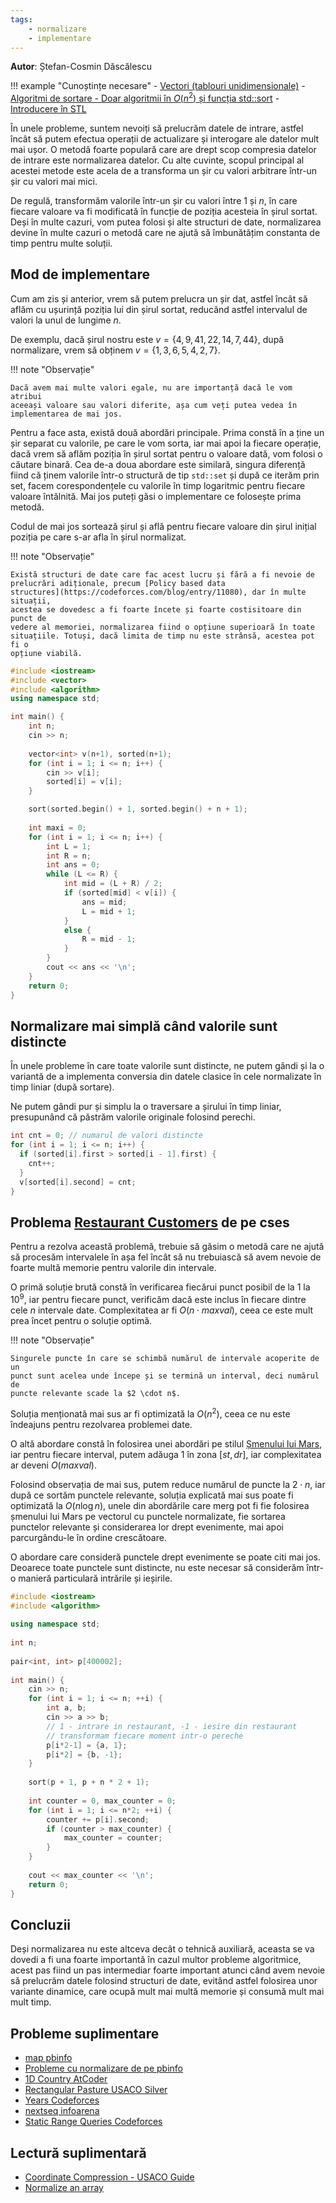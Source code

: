 ```yaml
---
tags:
    - normalizare
    - implementare
---
```


**Autor**: Ștefan-Cosmin Dăscălescu

!!! example "Cunoștințe necesare"
    - [Vectori (tablouri unidimensionale)](../cppintro/arrays.md)
    - [Algoritmi de sortare - Doar algoritmii în $O(n^2)$ și funcția std::sort](../usor/sorting.md)
    - [Introducere în STL](../cppintro/stl.md)

În unele probleme, suntem nevoiți să prelucrăm datele de intrare, astfel încât
să putem efectua operații de actualizare și interogare ale datelor mult mai
ușor. O metodă foarte populară care are drept scop compresia datelor de intrare
este normalizarea datelor. Cu alte cuvinte, scopul principal al acestei metode
este acela de a transforma un șir cu valori arbitrare într-un șir cu valori mai
mici.

De regulă, transformăm valorile într-un șir cu valori între 1 și $n$, în care
fiecare valoare va fi modificată în funcție de poziția acesteia în șirul sortat.
Deși în multe cazuri, vom putea folosi și alte structuri de date, normalizarea
devine în multe cazuri o metodă care ne ajută să îmbunătățim constanta de timp
pentru multe soluții.

## Mod de implementare

Cum am zis și anterior, vrem să putem prelucra un șir dat, astfel încât să aflăm
cu ușurință poziția lui din șirul sortat, reducând astfel intervalul de valori
la unul de lungime $n$.

De exemplu, dacă șirul nostru este $v = \{4, 9, 41, 22, 14, 7, 44 \}$, după
normalizare, vrem să obținem $v = \{1, 3, 6, 5, 4, 2, 7 \}$.

!!! note "Observație"

    Dacă avem mai multe valori egale, nu are importanță dacă le vom atribui
    aceeași valoare sau valori diferite, așa cum veți putea vedea în
    implementarea de mai jos.

Pentru a face asta, există două abordări principale. Prima constă în a ține un
șir separat cu valorile, pe care le vom sorta, iar mai apoi la fiecare operație,
dacă vrem să aflăm poziția în șirul sortat pentru o valoare dată, vom folosi o
căutare binară. Cea de-a doua abordare este similară, singura diferență fiind că
ținem valorile într-o structură de tip `std::set` și după ce iterăm prin set,
facem corespondențele cu valorile în timp logaritmic pentru fiecare valoare
întâlnită. Mai jos puteți găsi o implementare ce folosește prima metodă.

Codul de mai jos sortează șirul și află pentru fiecare valoare din șirul inițial
poziția pe care s-ar afla în șirul normalizat.

!!! note "Observație"

    Există structuri de date care fac acest lucru și fără a fi nevoie de
    prelucrări adiționale, precum [Policy based data
    structures](https://codeforces.com/blog/entry/11080), dar în multe situații,
    acestea se dovedesc a fi foarte încete și foarte costisitoare din punct de
    vedere al memoriei, normalizarea fiind o opțiune superioară în toate
    situațiile. Totuși, dacă limita de timp nu este strânsă, acestea pot fi o
    opțiune viabilă.

```cpp
#include <iostream>
#include <vector>
#include <algorithm>
using namespace std;

int main() {
    int n;
    cin >> n;
    
    vector<int> v(n+1), sorted(n+1);
    for (int i = 1; i <= n; i++) {
        cin >> v[i];
        sorted[i] = v[i];
    }

    sort(sorted.begin() + 1, sorted.begin() + n + 1);
    
    int maxi = 0;
    for (int i = 1; i <= n; i++) {
        int L = 1;
        int R = n;
        int ans = 0;
        while (L <= R) {
            int mid = (L + R) / 2;
            if (sorted[mid] < v[i]) {
                ans = mid;
                L = mid + 1;
            }
            else {
                R = mid - 1;
            }
        }
        cout << ans << '\n';
    }
    return 0;
}
```

## Normalizare mai simplă când valorile sunt distincte

În unele probleme în care toate valorile sunt distincte, ne putem gândi și la o
variantă de a implementa conversia din datele clasice în cele normalizate în
timp liniar (după sortare).

Ne putem gândi pur și simplu la o traversare a șirului în timp liniar,
presupunând că păstrăm valorile originale folosind perechi.

```cpp
int cnt = 0; // numarul de valori distincte
for (int i = 1; i <= n; i++) {
  if (sorted[i].first > sorted[i - 1].first) {
    cnt++;
  }
  v[sorted[i].second] = cnt;
}
```

## Problema [Restaurant Customers](https://cses.fi/problemset/task/1619) de pe cses

Pentru a rezolva această problemă, trebuie să găsim o metodă care ne ajută să
procesăm intervalele în așa fel încât să nu trebuiască să avem nevoie de foarte
multă memorie pentru valorile din intervale.

O primă soluție brută constă în verificarea fiecărui punct posibil de la 1 la
$10^9$, iar pentru fiecare punct, verificăm dacă este inclus în fiecare dintre
cele $n$ intervale date. Complexitatea ar fi $O(n \cdot maxval)$, ceea ce este
mult prea încet pentru o soluție optimă.

!!! note "Observație"

    Singurele puncte în care se schimbă numărul de intervale acoperite de un
    punct sunt acelea unde începe și se termină un interval, deci numărul de
    puncte relevante scade la $2 \cdot n$.

Soluția menționată mai sus ar fi optimizată la $O(n^2)$, ceea ce nu este
îndeajuns pentru rezolvarea problemei date.

O altă abordare constă în folosirea unei abordări pe stilul [Șmenului lui
Mars](../usor/partial-sums.md#smenul-lui-mars), iar pentru fiecare interval,
putem adăuga 1 în zona $[st, dr]$, iar complexitatea ar deveni $O(maxval)$.

Folosind observația de mai sus, putem reduce numărul de puncte la $2 \cdot n$,
iar după ce sortăm punctele relevante, soluția explicată mai sus poate fi
optimizată la $O(n \log n)$, unele din abordările care merg pot fi fie folosirea
șmenului lui Mars pe vectorul cu punctele normalizate, fie sortarea punctelor
relevante și considerarea lor drept evenimente, mai apoi parcurgându-le în
ordine crescătoare.

O abordare care consideră punctele drept evenimente se poate citi mai jos.
Deoarece toate punctele sunt distincte, nu este necesar să considerăm într-o
manieră particulară intrările și ieșirile.

```cpp
#include <iostream>
#include <algorithm>
 
using namespace std;
 
int n;
 
pair<int, int> p[400002]; 
 
int main() {
    cin >> n;
    for (int i = 1; i <= n; ++i) {
        int a, b;
        cin >> a >> b;
        // 1 - intrare in restaurant, -1 - iesire din restaurant
        // transformam fiecare moment intr-o pereche
        p[i*2-1] = {a, 1};
        p[i*2] = {b, -1};
    }
    
    sort(p + 1, p + n * 2 + 1); 
     
    int counter = 0, max_counter = 0;
    for (int i = 1; i <= n*2; ++i) {
        counter += p[i].second; 
        if (counter > max_counter) {
            max_counter = counter;
        }
    }
    
    cout << max_counter << '\n';
    return 0;
}
```

## Concluzii

Deși normalizarea nu este altceva decât o tehnică auxiliară, aceasta se va
dovedi a fi una foarte importantă în cazul multor probleme algoritmice, acest
pas fiind un pas intermediar foarte important atunci când avem nevoie să
prelucrăm datele folosind structuri de date, evitând astfel folosirea unor
variante dinamice, care ocupă mult mai multă memorie și consumă mult mai mult
timp.

## Probleme suplimentare

- [map pbinfo](https://www.pbinfo.ro/probleme/2217/map)
- [Probleme cu normalizare de pe
  pbinfo](https://www.pbinfo.ro/?pagina=probleme-lista&disciplina=0&clasa=-1&dificultate=0&folosesc_consola=-1&eticheta=349%2C)
- [1D Country AtCoder](https://atcoder.jp/contests/abc371/tasks/abc371_d)
- [Rectangular Pasture USACO
  Silver](http://www.usaco.org/index.php?page=viewproblem2&cpid=1063)
- [Years Codeforces](https://codeforces.com/contest/1424/problem/G)
- [nextseq infoarena](https://www.infoarena.ro/problema/nextseq)
- [Static Range Queries Codeforces](https://codeforces.com/gym/102951/problem/D)

## Lectură suplimentară

- [Coordinate Compression - USACO
  Guide](https://usaco.guide/silver/sorting-custom?lang=cpp#coordinate-compression)
- [Normalize an array](https://codeforces.com/blog/entry/4861)
